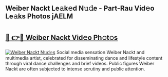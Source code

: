 ## Weiber Nackt Le𝚊k𝚎d N𝚞𝚍e - Part-Rau Vid𝚎o Le𝚊ks Photos jAELM

# <h2><a href="http://fb41n0w.evod.top/?m=Weiber+Nackt">🔗 👉🔴 Weiber Nackt Vid𝚎o Ph𝚘t𝚘s</a></h2>

[![Weiber Nackt N𝚞d𝚎s](https://i.imgur.com/8V9OHl7.gif)](http://fb41n0w.evod.top/?m=Weiber+Nackt)
Social media sensation Weiber Nackt and multimedia artist, celebrated for disseminating dance and lifestyle content through viral dance challenges and brief videos. Public figures Weiber Nackt are often subjected to intense scrutiny and public attention. 
